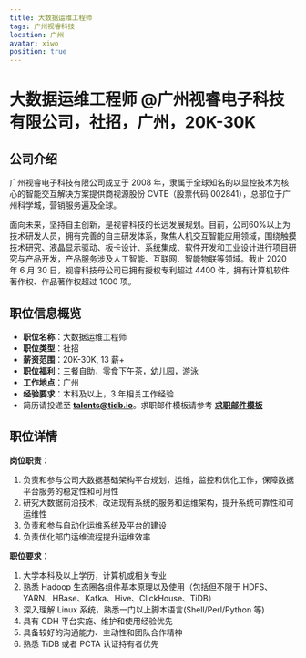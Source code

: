 ```yaml
---
title: 大数据运维工程师
tags: 广州视睿科技
location: 广州
avatar: xiwo
position: true
---
```


# 大数据运维工程师 @广州视睿电子科技有限公司，社招，广州，20K-30K

## 公司介绍

广州视睿电子科技有限公司成立于 2008 年，隶属于全球知名的以显控技术为核心的智能交互解决方案提供商视源股份 CVTE（股票代码 002841），总部位于广州科学城，营销服务遍及全球。

面向未来，坚持自主创新，是视睿科技的长远发展规划。目前，公司60%以上为技术研发人员，拥有完善的自主研发体系，聚焦人机交互智能应用领域，围绕触摸技术研究、液晶显示驱动、板卡设计、系统集成、软件开发和工业设计进行项目研究与产品开发，产品服务涉及人工智能、互联网、智能物联等领域。截止 2020 年 6 月 30 日，视睿科技母公司已拥有授权专利超过 4400 件，拥有计算机软件著作权、作品著作权超过 1000 项。

## 职位信息概览

- **职位名称**：大数据运维工程师
- **职位类型**：社招
- **薪资范围**：20K-30K, 13 薪+
- **职位福利**：三餐自助，零食下午茶，幼儿园，游泳
- **工作地点**：广州
- **经验要求**：本科及以上，3 年相关工作经验
- 简历请投递至 <a mailto="talents@tidb.io">**talents@tidb.io**</a>。求职邮件模板请参考 **[求职邮件模板](https://asktug.com/t/topic/62932)**

## 职位详情

**岗位职责：**

1. 负责和参与公司大数据基础架构平台规划，运维，监控和优化工作，保障数据平台服务的稳定性和可用性
2. 研究大数据前沿技术，改进现有系统的服务和运维架构，提升系统可靠性和可运维性
3. 负责和参与自动化运维系统及平台的建设
4. 负责优化部门运维流程提升运维效率

**职位要求：**

1. 大学本科及以上学历，计算机或相关专业
2. 熟悉 Hadoop 生态圈各组件基本原理以及使用（包括但不限于 HDFS、YARN、HBase、Kafka、Hive、ClickHouse、TiDB）
3. 深入理解 Linux 系统，熟悉一门以上脚本语言(Shell/Perl/Python 等)
4. 具有 CDH 平台实施、维护和使用经验优先
5. 具备较好的沟通能力、主动性和团队合作精神
6. 熟悉 TiDB 或者 PCTA 认证持有者优先

